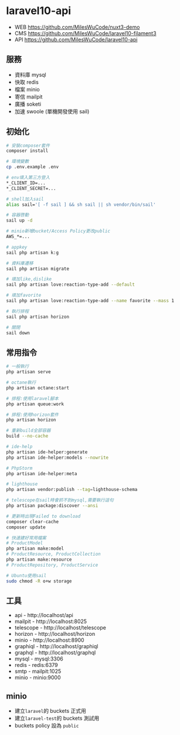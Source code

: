 # laravel10-api

-   WEB https://github.com/MilesWuCode/nuxt3-demo
-   CMS https://github.com/MilesWuCode/laravel10-filament3
-   API https://github.com/MilesWuCode/laravel10-api

## 服務

-   資料庫 mysql
-   快取 redis
-   檔案 minio
-   寄信 mailpit
-   廣播 soketi
-   加速 swoole (單機開發使用 sail)

## 初始化

```sh
# 安裝composer套件
composer install

# 環境變數
cp .env.example .env

# env填入第三方登入
*_CLIENT_ID=...
*_CLIENT_SECRET=...

# shell加入sail
alias sail='[ -f sail ] && sh sail || sh vendor/bin/sail'

# 容器啓動
sail up -d

# minio新增bucket/Access Policy更改public
AWS_*=...

# appkey
sail php artisan k:g

# 資料庫遷移
sail php artisan migrate

# 填加like,dislike
sail php artisan love:reaction-type-add --default

# 填加favorite
sail php artisan love:reaction-type-add --name favorite --mass 1

# 執行排程
sail php artisan horizon

# 關閉
sail down
```

## 常用指令

```sh
# 一般執行
php artisan serve

# octane執行
php artisan octane:start

# 排程:使用laravel腳本
php artisan queue:work

# 排程:使用horizon套件
php artisan horizon

# 重新build全部容器
build --no-cache

# ide-help
php artisan ide-helper:generate
php artisan ide-helper:models --nowrite

# PhpStorm
php artisan ide-helper:meta

# lighthouse
php artisan vendor:publish --tag=lighthouse-schema

# telescope在sail時會抓不到mysql,需要執行這句
php artisan package:discover --ansi

# 更新時出現Failed to download
composer clear-cache
composer update

# 快速建好常用檔案
# ProductModel
php artisan make:model
# ProductResource, ProductCollection
php artisan make:resource
# ProductRepository, ProductService

# Ubuntu使用sail
sudo chmod -R o+w storage
```

## 工具

-   api - http://localhost/api
-   mailpit - http://localhost:8025
-   telescope - http://localhost/telescope
-   horizon - http://localhost/horizon
-   minio - http://localhost:8900
-   graphiql - http://localhost/graphiql
-   graphql - http://localhost/graphql
-   mysql - mysql:3306
-   redis - redis:6379
-   smtp - mailpit:1025
-   minio - minio:9000

## minio

-   建立`laravel`的 buckets 正式用
-   建立`laravel-test`的 buckets 測試用
-   buckets policy 設為 `public`
